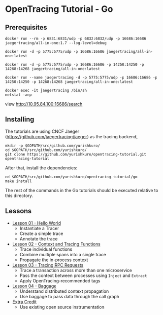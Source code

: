 # OpenTracing Tutorial - Go

## Prerequisites
````
docker run --rm -p 6831:6831/udp -p 6832:6832/udp -p 16686:16686 jaegertracing/all-in-one:1.7 --log-level=debug

docker run -d -p 5775:5775/udp -p 16686:16686 jaegertracing/all-in-one:latest

docker run -d -p 5775:5775/udp -p 16686:16686 -p 14250:14250 -p 14268:14268 jaegertracing/all-in-one:latest

docker run --name jaegertracing -d -p 5775:5775/udp -p 16686:16686 -p 14250:14250 -p 14268:14268 jaegertracing/all-in-one:latest

docker exec -it jaegertracing /bin/sh
netstat -anp
````
view http://10.95.84.100:16686/search

## Installing

The tutorials are using CNCF Jaeger (https://github.com/jaegertracing/jaeger) as the tracing backend,

```
mkdir -p $GOPATH/src/github.com/yurishkuro/
cd $GOPATH/src/github.com/yurishkuro/
git clone https://github.com/yurishkuro/opentracing-tutorial.git opentracing-tutorial
```

After that, install the dependencies:

```
cd $GOPATH/src/github.com/yurishkuro/opentracing-tutorial/go
make install
```

The rest of the commands in the Go tutorials should be executed relative to this directory.

## Lessons

* [Lesson 01 - Hello World](./lesson01)
  * Instantiate a Tracer
  * Create a simple trace
  * Annotate the trace
* [Lesson 02 - Context and Tracing Functions](./lesson02)
  * Trace individual functions
  * Combine multiple spans into a single trace
  * Propagate the in-process context
* [Lesson 03 - Tracing RPC Requests](./lesson03)
  * Trace a transaction across more than one microservice
  * Pass the context between processes using `Inject` and `Extract`
  * Apply OpenTracing-recommended tags
* [Lesson 04 - Baggage](./lesson04)
  * Understand distributed context propagation
  * Use baggage to pass data through the call graph
* [Extra Credit](./extracredit)
  * Use existing open source instrumentation
